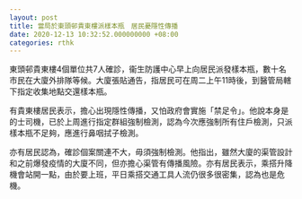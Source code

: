 ```yaml
---
layout: post
title: 當局於東頭邨貴東樓派樣本瓶　居民憂隱性傳播
date: 2020-12-13 10:32:52.000000000 +08:00
categories: rthk
---
```


東頭邨貴東樓4個單位共7人確診，衞生防護中心早上向居民派發樣本瓶，數十名市民在大廈外排隊等候。大廈張貼通告，指居民可在周二上午11時後，到醫管局轄下指定收集地點交還樣本瓶。

有貴東樓居民表示，擔心出現隱性傳播，又怕政府會實施「禁足令」。他說本身是的士司機，已於上周進行指定群組強制檢測，認為今次應強制所有住戶檢測，只派樣本瓶不足夠，應進行鼻咽拭子檢測。

亦有居民認為，確診個案關連不大，毋須強制檢測。他指出，雖然大廈的渠管設計和之前爆發疫情的大廈不同，但亦擔心渠管有傳播風險。亦有居民表示，乘搭升降機會站開一點，由於要上班，平日乘搭交通工具人流仍很多很密集，認為也是危機。
